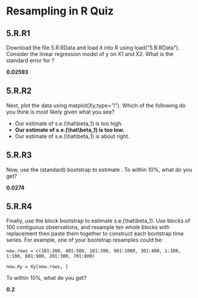 # Resampling in R Quiz

## 5.R.R1

Download the file 5.R.RData and load it into R using load("5.R.RData"). Consider the linear regression model of y on X1 and X2. What is the standard error for ?

**0.02593**

## 5.R.R2

Next, plot the data using matplot(Xy,type="l"). Which of the following do you think is most likely given what you see?

- Our estimate of s.e.(\hat\beta_1) is too high.
- **Our estimate of s.e.(\hat\beta_1) is too low.**
- Our estimate of s.e.(\hat\beta_1) is about right.

## 5.R.R3

Now, use the (standard) bootstrap to estimate . To within 10%, what do you get?

**0.0274**

## 5.R.R4

Finally, use the block bootstrap to estimate s.e.(\hat\beta_1). Use blocks of 100 contiguous observations, and resample ten whole blocks with replacement then paste them together to construct each bootstrap time series. For example, one of your bootstrap resamples could be:

```
new.rows = c(101:200, 401:500, 101:200, 901:1000, 301:400, 1:100, 1:100, 801:900, 201:300, 701:800)

new.Xy = Xy[new.rows, ]
```

To within 10%, what do you get?

**0.2**
